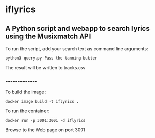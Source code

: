 # iflyrics

## A Python script and webapp to search lyrics using the Musixmatch API
	
To run the script, add your search text as command line arguments:
	
	python3 query.py Pass the tanning butter
	
The result will be written to tracks.csv
### -------------
To build the image:
	
	docker image build -t iflyrics .
	
To run the container:
	
	docker run -p 3001:3001 -d iflyrics
	
Browse to the Web page on port 3001
